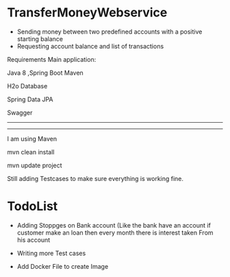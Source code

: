 # TransferMoneyWebservice

- Sending money between two predefined accounts with a positive starting balance
- Requesting account balance and list of transactions

Requirements
Main application:

Java 8 ,Spring Boot
Maven 

H2o Database 

Spring Data JPA

Swagger

---------------------------------------------------------------------------
----------------------------------------------------------------------------

I am using Maven

mvn clean install


mvn update project


Still adding Testcases to make sure everything is working fine.

# TodoList 

- Adding Stoppges on Bank account (Like the bank have an account if customer make an loan then every month there is interest taken 
From his account 

- Writing more Test cases 

- Add Docker File to create Image

